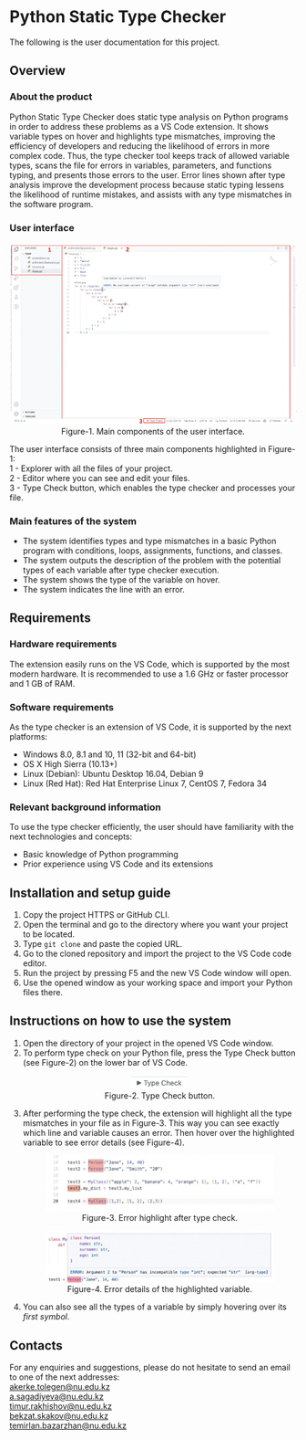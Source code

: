 # Python Static Type Checker
The following is the user documentation for this project.
## Overview
### About the product
Python Static Type Checker does static type analysis on Python programs in order to address these problems as a VS Code extension. It shows variable types on hover and highlights type mismatches, improving the efficiency of developers and reducing the likelihood of errors in more complex code. Thus, the type checker tool keeps track of allowed variable types, scans the file for errors in variables, parameters, and functions typing, and presents those errors to the user. Error lines shown after type analysis improve the development process because static typing lessens the likelihood of runtime mistakes, and assists with any type mismatches in the software program. 
### User interface
<p align="center">
  <img src="rdme/UI.png" width="600">
  <br>
  Figure-1. Main components of the user interface.
</p>
The user interface consists of three main components highlighted in Figure-1:<br>
1 - Explorer with all the files of your project.<br>
2 - Editor where you can see and edit your files.<br>
3 - Type Check button, which enables the type checker and processes your file.<br>

### Main features of the system 
- The system identifies types and type mismatches in a basic Python program with conditions, loops, assignments, functions, and classes.
- The system outputs the description of the problem with the potential types of each variable after type checker execution.
- The system shows the type of the variable on hover.
- The system indicates the line with an error.
## Requirements
### Hardware requirements
The extension easily runs on the VS Code, which is supported by the most modern hardware. It is recommended to use a 1.6 GHz or faster processor and 1 GB of RAM.
### Software requirements
As the type checker is an extension of VS Code, it is supported by the next platforms:<br>
- Windows 8.0, 8.1 and 10, 11 (32-bit and 64-bit)
- OS X High Sierra (10.13+)
- Linux (Debian): Ubuntu Desktop 16.04, Debian 9
- Linux (Red Hat): Red Hat Enterprise Linux 7, CentOS 7, Fedora 34 
### Relevant background information
To use the type checker efficiently, the user should have familiarity with the next technologies and concepts:<br>
- Basic knowledge of Python programming
- Prior experience using VS Code and its extensions
## Installation and setup guide
1. Copy the project HTTPS or GitHub CLI.
2. Open the terminal and go to the directory where you want your project to be located.
3. Type `git clone` and paste the copied URL.
4. Go to the cloned repository and import the project to the VS Code code editor.
5. Run the project by pressing F5 and the new VS Code window will open.
6. Use the opened window as your working space and import your Python files there.
## Instructions on how to use the system
1. Open the directory of your project in the opened VS Code window.
2. To perform type check on your Python file, press the Type Check button (see Figure-2) on the lower bar of VS Code. <p align="center"> <img src="rdme/Button.jpg" width="100"> <br> Figure-2. Type Check button. </p>
3. After performing the type check, the extension will highlight all the type mismatches in your file as in Figure-3. This way you can see exactly which line and variable causes an error. Then hover over the highlighted variable to see error details (see Figure-4). <p align="center"> <img src="rdme/Highlight.png" width="400"> <br> Figure-3. Error highlight after type check. </p> <p align="center"> <img src="rdme/ErrorDetails.jpg" width="400"> <br> Figure-4. Error details of the highlighted variable. </p>
4. You can also see all the types of a variable by simply hovering over its *first symbol*.
## Contacts
For any enquiries and suggestions, please do not hesitate to send an email to one of the next addresses:<br>
<a href="mailto:akerke.tolegen@nu.edu.kz" target="_blank">akerke.tolegen@nu.edu.kz</a><br>
<a href="mailto:a.sagadiyeva@nu.edu.kz" target="_blank">a.sagadiyeva@nu.edu.kz</a><br>
<a href="mailto:timur.rakhishov@nu.edu.kz" target="_blank">timur.rakhishov@nu.edu.kz</a><br>
<a href="mailto:bekzat.skakov@nu.edu.kz" target="_blank">bekzat.skakov@nu.edu.kz</a><br>
<a href="mailto:temirlan.bazarzhan@nu.edu.kz" target="_blank">temirlan.bazarzhan@nu.edu.kz</a><br>